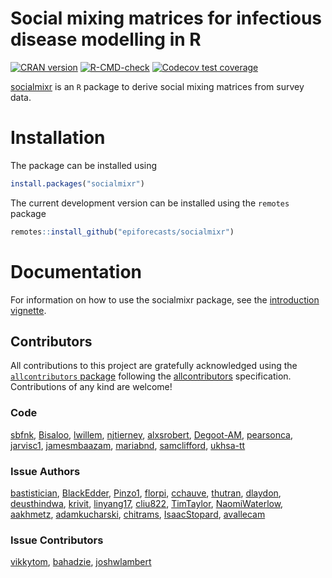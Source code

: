 
# Social mixing matrices for infectious disease modelling in R

<!-- badges: start -->

[![CRAN
version](https://www.r-pkg.org/badges/version-ago/socialmixr)](https://cran.r-project.org/package=socialmixr)
[![R-CMD-check](https://github.com/epiforecasts/socialmixr/workflows/R-CMD-check/badge.svg)](https://github.com/epiforecasts/socialmixr/actions)
[![Codecov test
coverage](https://codecov.io/gh/epiforecasts/socialmixr/graph/badge.svg)](https://app.codecov.io/gh/epiforecasts/socialmixr)
<!-- badges: end -->

[socialmixr](https://github.com/epiforecasts/socialmixr) is an `R`
package to derive social mixing matrices from survey data.

# Installation

The package can be installed using

``` r
install.packages("socialmixr")
```

The current development version can be installed using the `remotes`
package

``` r
remotes::install_github("epiforecasts/socialmixr")
```

# Documentation

For information on how to use the socialmixr package, see the
[introduction
vignette](https://epiforecasts.io/socialmixr/articles/socialmixr.html).

## Contributors

<!-- ALL-CONTRIBUTORS-LIST:START - Do not remove or modify this section -->
<!-- prettier-ignore-start -->
<!-- markdownlint-disable -->

All contributions to this project are gratefully acknowledged using the
[`allcontributors` package](https://github.com/ropensci/allcontributors)
following the [allcontributors](https://allcontributors.org)
specification. Contributions of any kind are welcome!

### Code

<a href="https://github.com/epiforecasts/socialmixr/commits?author=sbfnk">sbfnk</a>,
<a href="https://github.com/epiforecasts/socialmixr/commits?author=Bisaloo">Bisaloo</a>,
<a href="https://github.com/epiforecasts/socialmixr/commits?author=lwillem">lwillem</a>,
<a href="https://github.com/epiforecasts/socialmixr/commits?author=njtierney">njtierney</a>,
<a href="https://github.com/epiforecasts/socialmixr/commits?author=alxsrobert">alxsrobert</a>,
<a href="https://github.com/epiforecasts/socialmixr/commits?author=Degoot-AM">Degoot-AM</a>,
<a href="https://github.com/epiforecasts/socialmixr/commits?author=pearsonca">pearsonca</a>,
<a href="https://github.com/epiforecasts/socialmixr/commits?author=jarvisc1">jarvisc1</a>,
<a href="https://github.com/epiforecasts/socialmixr/commits?author=jamesmbaazam">jamesmbaazam</a>,
<a href="https://github.com/epiforecasts/socialmixr/commits?author=mariabnd">mariabnd</a>,
<a href="https://github.com/epiforecasts/socialmixr/commits?author=samclifford">samclifford</a>,
<a href="https://github.com/epiforecasts/socialmixr/commits?author=ukhsa-tt">ukhsa-tt</a>

### Issue Authors

<a href="https://github.com/epiforecasts/socialmixr/issues?q=is%3Aissue+author%3Abastistician">bastistician</a>,
<a href="https://github.com/epiforecasts/socialmixr/issues?q=is%3Aissue+author%3ABlackEdder">BlackEdder</a>,
<a href="https://github.com/epiforecasts/socialmixr/issues?q=is%3Aissue+author%3APinzo1">Pinzo1</a>,
<a href="https://github.com/epiforecasts/socialmixr/issues?q=is%3Aissue+author%3Aflorpi">florpi</a>,
<a href="https://github.com/epiforecasts/socialmixr/issues?q=is%3Aissue+author%3Acchauve">cchauve</a>,
<a href="https://github.com/epiforecasts/socialmixr/issues?q=is%3Aissue+author%3Athutran">thutran</a>,
<a href="https://github.com/epiforecasts/socialmixr/issues?q=is%3Aissue+author%3Adlaydon">dlaydon</a>,
<a href="https://github.com/epiforecasts/socialmixr/issues?q=is%3Aissue+author%3Adeusthindwa">deusthindwa</a>,
<a href="https://github.com/epiforecasts/socialmixr/issues?q=is%3Aissue+author%3Akrivit">krivit</a>,
<a href="https://github.com/epiforecasts/socialmixr/issues?q=is%3Aissue+author%3Alinyang17">linyang17</a>,
<a href="https://github.com/epiforecasts/socialmixr/issues?q=is%3Aissue+author%3Acliu822">cliu822</a>,
<a href="https://github.com/epiforecasts/socialmixr/issues?q=is%3Aissue+author%3ATimTaylor">TimTaylor</a>,
<a href="https://github.com/epiforecasts/socialmixr/issues?q=is%3Aissue+author%3ANaomiWaterlow">NaomiWaterlow</a>,
<a href="https://github.com/epiforecasts/socialmixr/issues?q=is%3Aissue+author%3Aaakhmetz">aakhmetz</a>,
<a href="https://github.com/epiforecasts/socialmixr/issues?q=is%3Aissue+author%3Aadamkucharski">adamkucharski</a>,
<a href="https://github.com/epiforecasts/socialmixr/issues?q=is%3Aissue+author%3Achitrams">chitrams</a>,
<a href="https://github.com/epiforecasts/socialmixr/issues?q=is%3Aissue+author%3AIsaacStopard">IsaacStopard</a>,
<a href="https://github.com/epiforecasts/socialmixr/issues?q=is%3Aissue+author%3Aavallecam">avallecam</a>

### Issue Contributors

<a href="https://github.com/epiforecasts/socialmixr/issues?q=is%3Aissue+commenter%3Avikkytom">vikkytom</a>,
<a href="https://github.com/epiforecasts/socialmixr/issues?q=is%3Aissue+commenter%3Abahadzie">bahadzie</a>,
<a href="https://github.com/epiforecasts/socialmixr/issues?q=is%3Aissue+commenter%3Ajoshwlambert">joshwlambert</a>

<!-- markdownlint-enable -->
<!-- prettier-ignore-end -->
<!-- ALL-CONTRIBUTORS-LIST:END -->
